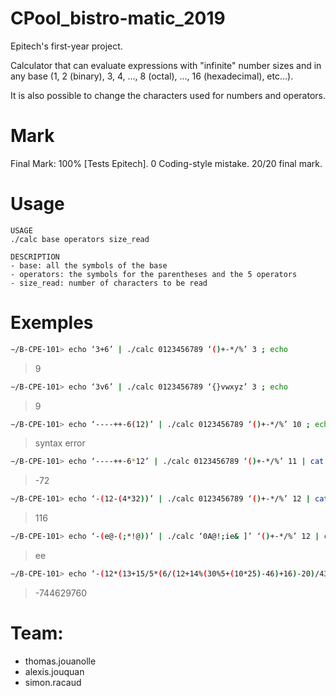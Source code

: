 # CPool_bistro-matic_2019
Epitech's first-year project.

Calculator that can evaluate expressions with "infinite" number sizes and in any base (1, 2 (binary), 3, 4, ..., 8 (octal), ..., 16 (hexadecimal), etc...).

It is also possible to change the characters used for numbers and operators.

# Mark
Final Mark: 100% [Tests Epitech]. 0 Coding-style mistake. 20/20 final mark.

# Usage
```
USAGE
./calc base operators size_read

DESCRIPTION
- base: all the symbols of the base
- operators: the symbols for the parentheses and the 5 operators
- size_read: number of characters to be read
```
# Exemples
```bash
∼/B-CPE-101> echo ‘3+6’ | ./calc 0123456789 ‘()+-*/%’ 3 ; echo
```
> 9
```bash
∼/B-CPE-101> echo ‘3v6’ | ./calc 0123456789 ‘{}vwxyz’ 3 ; echo
```
> 9
```bash
∼/B-CPE-101> echo ‘----++-6(12)’ | ./calc 0123456789 ‘()+-*/%’ 10 ; echo
```
> syntax error
```bash
∼/B-CPE-101> echo ‘----++-6*12’ | ./calc 0123456789 ‘()+-*/%’ 11 | cat -e ; echo
```
> -72
```bash
∼/B-CPE-101> echo ‘-(12-(4*32))’ | ./calc 0123456789 ‘()+-*/%’ 12 | cat -e ; echo
```
> 116
```bash
∼/B-CPE-101> echo ‘-(e@-(;*!@))’ | ./calc ‘0A@!;ie& ]’ ‘()+-*/%’ 12 | cat -e ;echo
```
> ee
```bash
∼/B-CPE-101> echo ‘-(12*(13+15/5*(6/(12+14%(30%5+(10*25)-46)+16)-20)/43)*20)*(-(12-98*42)*(16+63-50/3))’ | ./calc 0123456789 ‘()+-*/%’ 84 | cat -e ; echo
```
 > -744629760

# Team:
* thomas.jouanolle
* alexis.jouquan
* simon.racaud
